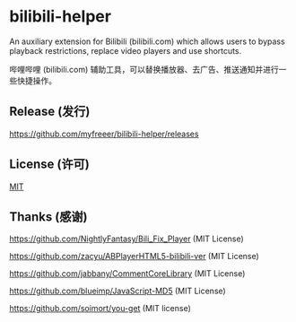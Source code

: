 # bilibili-helper

An auxiliary extension for Bilibili (bilibili.com) which allows users to bypass playback restrictions, replace video players and use shortcuts.

哔哩哔哩 (bilibili.com) 辅助工具，可以替换播放器、去广告、推送通知并进行一些快捷操作。

## Release (发行)

https://github.com/myfreeer/bilibili-helper/releases

## License (许可)
[MIT](LICENSE)

## Thanks (感谢)
https://github.com/NightlyFantasy/Bili_Fix_Player (MIT License)

https://github.com/zacyu/ABPlayerHTML5-bilibili-ver (MIT License)

https://github.com/jabbany/CommentCoreLibrary (MIT License)

https://github.com/blueimp/JavaScript-MD5 (MIT License)

https://github.com/soimort/you-get (MIT license)
